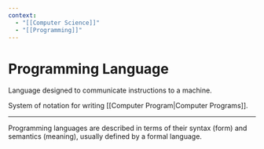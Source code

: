 ```yaml
---
context:
  - "[[Computer Science]]"
  - "[[Programming]]"
---
```


# Programming Language

Language designed to communicate instructions to a machine.

System of notation for writing [[Computer Program|Computer Programs]].

--- 

Programming languages are described in terms of their syntax (form) and semantics (meaning), usually defined by a formal language.
